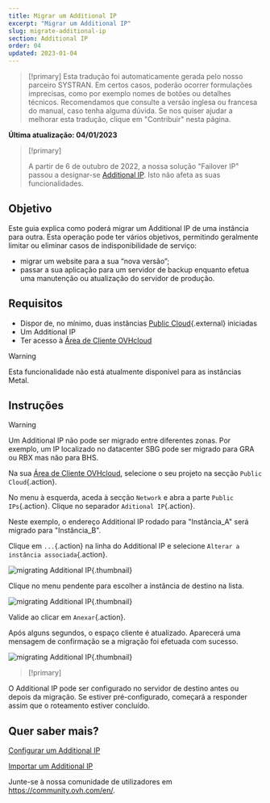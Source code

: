 ```yaml
---
title: Migrar um Additional IP
excerpt: "Migrar um Additional IP"
slug: migrate-additional-ip
section: Additional IP
order: 04
updated: 2023-01-04
---
```


> [!primary]
> Esta tradução foi automaticamente gerada pelo nosso parceiro SYSTRAN. Em certos casos, poderão ocorrer formulações imprecisas, como por exemplo nomes de botões ou detalhes técnicos. Recomendamos que consulte a versão inglesa ou francesa do manual, caso tenha alguma dúvida. Se nos quiser ajudar a melhorar esta tradução, clique em "Contribuir" nesta página.
>

**Última atualização: 04/01/2023**

> [!primary]
>
> A partir de 6 de outubro de 2022, a nossa solução "Failover IP" passou a designar-se [Additional IP](https://www.ovhcloud.com/pt/network/additional-ip/). Isto não afeta as suas funcionalidades.
>

## Objetivo
Este guia explica como poderá migrar um Additional IP de uma instância para outra. Esta operação pode ter vários objetivos, permitindo geralmente limitar ou eliminar casos de indisponibilidade de serviço:

- migrar um website para a sua “nova versão”;
- passar a sua aplicação para um servidor de backup enquanto efetua uma manutenção ou atualização do servidor de produção.


## Requisitos

- Dispor de, no mínimo, duas instâncias [Public Cloud](https://www.ovhcloud.com/pt/public-cloud/){.external} iniciadas
- Um Additional IP
- Ter acesso à [Área de Cliente OVHcloud](https://www.ovh.com/auth/?action=gotomanager&from=https://www.ovh.pt/&ovhSubsidiary=pt)

> [!warning]
> Esta funcionalidade não está atualmente disponível para as instâncias Metal.
>

## Instruções

> [!warning]
>
> Um Additional IP não pode ser migrado entre diferentes zonas. Por exemplo, um IP localizado no datacenter SBG pode ser migrado para GRA ou RBX mas não para BHS.
>

Na sua [Área de Cliente OVHcloud](https://www.ovh.com/auth/?action=gotomanager&from=https://www.ovh.pt/&ovhSubsidiary=pt), selecione o seu projeto na secção `Public Cloud`{.action}.

No menu à esquerda, aceda à secção `Network` e abra a parte `Public IPs`{.action}. Clique no separador `Aditional IP`{.action}.

Neste exemplo, o endereço Additional IP rodado para "Instância_A" será migrado para "Instância_B".

Clique em `...`{.action} na linha do Additional IP e selecione `Alterar a instância associada`{.action}.

![migrating Additional IP](images/migrateip_01.png){.thumbnail}

Clique no menu pendente para escolher a instância de destino na lista.

![migrating Additional IP](images/migrateip_02.png){.thumbnail}

Valide ao clicar em `Anexar`{.action}.

Após alguns segundos, o espaço cliente é atualizado. Aparecerá uma mensagem de confirmação se a migração foi efetuada com sucesso.

![migrating Additional IP](images/migrateip_03.png){.thumbnail}

> [!primary]
>
O Additional IP pode ser configurado no servidor de destino antes ou depois da migração. Se estiver pré-configurado, começará a responder assim que o roteamento estiver concluído.
>

## Quer saber mais?

[Configurar um Additional IP](https://docs.ovh.com/pt/publiccloud/network-services/configure-additional-ip/)

[Importar um Additional IP](https://docs.ovh.com/pt/publiccloud/network-services/import-additional-ip/)

Junte-se à nossa comunidade de utilizadores em <https://community.ovh.com/en/>.
